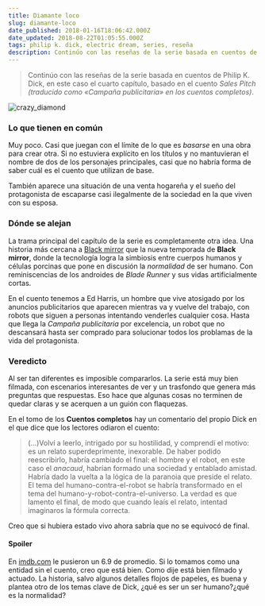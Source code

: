 ```yaml
---
title: Diamante loco
slug: diamante-loco
date_published: 2018-01-16T18:06:42.000Z
date_updated: 2018-08-22T01:05:55.000Z
tags: philip k. dick, electric dream, series, reseña
description: Continúo con las reseñas de la serie basada en cuentos de Philip K. Dick, en este caso el cuarto capítulo, basado en el cuento "Sales Pitch" (traducido como Campaña publicitaria en los cuentos completos).
---
```


> Continúo con las reseñas de la serie basada en cuentos de Philip K. Dick, en este caso el cuarto capítulo, basado en el cuento *Sales Pitch (traducido como «Campaña publicitaria» en los cuentos completos)*.

![crazy_diamond](/content/images/2018/01/crazy_diamond.jpg)

### Lo que tienen en común

Muy poco. Casi que juegan con el límite de lo que es *basarse* en una obra para crear otra. Si no estuviera explícito en los títulos y no mantuvieran el nombre de dos de los personajes principales, casi que no habría forma de saber cuál es el cuento que utilizan de base.

También aparece una situación de una venta hogareña y el sueño del protagonista de escaparse casi ilegalmente de la sociedad en la que viven con su esposa.

### Dónde se alejan

La trama principal del capítulo de la serie es completamente otra idea. Una historia más cercana a [Black mirror](http://www.imdb.com/title/tt2085059/?ref_=nv_sr_1) que la nueva temporada de **Black mirror**, donde la tecnología logra la simbiosis entre cuerpos humanos y células porcinas que pone en discusión la *normalidad* de ser humano. Con reminiscencias de los androides de *Blade Runner* y sus vidas artificialmente cortas.

En el cuento tenemos a Ed Harris, un hombre que vive atosigado por los anuncios publicitarios que aparecen mientras va y vuelve del trabajo, con robots que siguen a personas intentando venderles cualquier cosa. Hasta que llega la *Campaña publicitaria* por excelencia, un robot que no descansará hasta ser comprado para solucionar todos los problamas de la vida del protagonista.

### Veredicto

Al ser tan diferentes es imposible compararlos. La serie está muy bien filmada, con escenarios interesantes de ver y un trasfondo que genera más preguntas que respuestas. Eso hace que algunas cosas no terminen de quedar claras y se acerquen a un guión con flaquezas.

En el tomo de los **Cuentos completos** hay un comentario del propio Dick en el que dice que los lectores odiaron el cuento:

> (...)Volví a leerlo, intrigado por su hostilidad, y comprendí el motivo: es un relato superdeprimente, inexorable. De haber podido reescribirlo,  habría cambiado el final: el hombre y el robot, en este caso el *anacaud*, habrían formado una sociedad y entablado amistad. Habría dado la vuelta a la lógica de la paranoia que preside el relato. El tema del humano-contra-el-robot se habría transformado en el tema del humano-y-robot-contra-el-universo. La verdad es que lamento el final, de modo que cuando leaís el relato, intentad imaginaros la fórmula correcta.

Creo que si hubiera estado vivo ahora sabría que no se equivocó de final.

#### Spoiler

En [imdb.com](http://www.imdb.com/title/tt6741378/?ref_=ttep_ep4) le pusieron un 6.9 de promedio. Si lo tomamos como una entidad sin el cuento, creo que está bien. Como dije está bien filmado y actuado. La historia, salvo algunos detalles flojos de papeles, es buena y plantea otro de los temas clave de Dick, ¿qué es ser un ser humano?¿qué es la normalidad?
